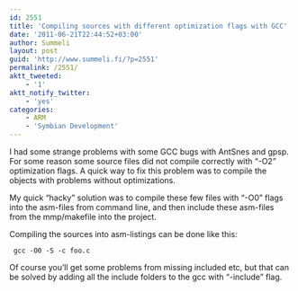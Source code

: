 ```yaml
---
id: 2551
title: 'Compiling sources with different optimization flags with GCC'
date: '2011-06-21T22:44:52+03:00'
author: Summeli
layout: post
guid: 'http://www.summeli.fi/?p=2551'
permalink: /2551/
aktt_tweeted:
    - '1'
aktt_notify_twitter:
    - 'yes'
categories:
    - ARM
    - 'Symbian Development'
---
```


I had some strange problems with some GCC bugs with AntSnes and gpsp. For some reason some source files did not compile correctly with “-O2” optimization flags. A quick way to fix this problem was to compile the objects with problems without optimizations.   

My quick “hacky” solution was to compile these few files with “-O0” flags into the asm-files from command line, and then include these asm-files from the mmp/makefile into the project.  

Compiling the sources into asm-listings can be done like this:

```
 gcc -O0 -S -c foo.c
```   

Of course you’ll get some problems from missing included etc, but that can be solved by adding all the include folders to the gcc with “-include” flag.